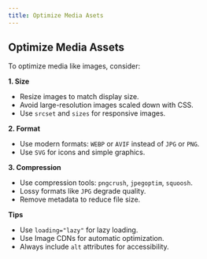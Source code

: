 ```yaml
---
title: Optimize Media Asets
---
```


## Optimize Media Assets

To optimize media like images, consider:

**1. Size**  
- Resize images to match display size.  
- Avoid large-resolution images scaled down with CSS.  
- Use `srcset` and `sizes` for responsive images.

**2. Format**  
- Use modern formats: `WEBP` or `AVIF` instead of `JPG` or `PNG`.  
- Use `SVG` for icons and simple graphics.

**3. Compression**  
- Use compression tools: `pngcrush`, `jpegoptim`, `squoosh`.  
- Lossy formats like `JPG` degrade quality.  
- Remove metadata to reduce file size.

**Tips**  
- Use `loading="lazy"` for lazy loading.  
- Use Image CDNs for automatic optimization.  
- Always include `alt` attributes for accessibility.